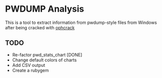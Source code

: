 # PWDUMP Analysis #

This is a tool to extract information from pwdump-style files from Windows after
being cracked with [ophcrack][1]

  [1]: http://ophcrack.sourceforge.net

## TODO ##

* Re-factor pwd_stats_chart [DONE]
* Change default colors of charts
* Add CSV output
* Create a rubygem


